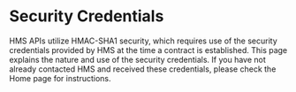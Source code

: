 # Security Credentials

HMS APIs utilize HMAC-SHA1 security, which requires use of the security credentials provided by HMS at the time a contract is established. This page explains the nature and use of the security credentials. If you have not already contacted HMS and received these credentials, please check the Home page for instructions.
